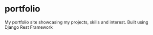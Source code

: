 # portfolio
My portfolio site showcasing my projects, skills and interest. Built using Django Rest Framework
